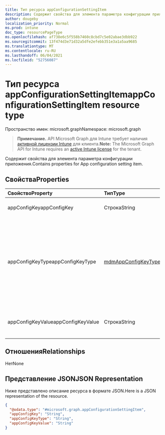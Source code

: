 ```yaml
---
title: Тип ресурса appConfigurationSettingItem
description: Содержит свойства для элемента параметра конфигурации приложения.
author: dougeby
localization_priority: Normal
ms.prod: intune
doc_type: resourcePageType
ms.openlocfilehash: af738e6c5f558b7460c8cbd7c5e02abae3dbb922
ms.sourcegitcommit: 13f474d3e71d32a5dfe2efebb351e3a1a5aa9685
ms.translationtype: MT
ms.contentlocale: ru-RU
ms.lasthandoff: 06/04/2021
ms.locfileid: "52756087"
---
```

# <a name="appconfigurationsettingitem-resource-type"></a><span data-ttu-id="85d53-103">Тип ресурса appConfigurationSettingItem</span><span class="sxs-lookup"><span data-stu-id="85d53-103">appConfigurationSettingItem resource type</span></span>

<span data-ttu-id="85d53-104">Пространство имен: microsoft.graph</span><span class="sxs-lookup"><span data-stu-id="85d53-104">Namespace: microsoft.graph</span></span>

> <span data-ttu-id="85d53-105">**Примечание.** API Microsoft Graph для Intune требует наличия [активной лицензии Intune](https://go.microsoft.com/fwlink/?linkid=839381) для клиента.</span><span class="sxs-lookup"><span data-stu-id="85d53-105">**Note:** The Microsoft Graph API for Intune requires an [active Intune license](https://go.microsoft.com/fwlink/?linkid=839381) for the tenant.</span></span>

<span data-ttu-id="85d53-106">Содержит свойства для элемента параметра конфигурации приложения.</span><span class="sxs-lookup"><span data-stu-id="85d53-106">Contains properties for App configuration setting item.</span></span>

## <a name="properties"></a><span data-ttu-id="85d53-107">Свойства</span><span class="sxs-lookup"><span data-stu-id="85d53-107">Properties</span></span>
|<span data-ttu-id="85d53-108">Свойство</span><span class="sxs-lookup"><span data-stu-id="85d53-108">Property</span></span>|<span data-ttu-id="85d53-109">Тип</span><span class="sxs-lookup"><span data-stu-id="85d53-109">Type</span></span>|<span data-ttu-id="85d53-110">Описание</span><span class="sxs-lookup"><span data-stu-id="85d53-110">Description</span></span>|
|:---|:---|:---|
|<span data-ttu-id="85d53-111">appConfigKey</span><span class="sxs-lookup"><span data-stu-id="85d53-111">appConfigKey</span></span>|<span data-ttu-id="85d53-112">Строка</span><span class="sxs-lookup"><span data-stu-id="85d53-112">String</span></span>|<span data-ttu-id="85d53-113">Ключ конфигурации приложения.</span><span class="sxs-lookup"><span data-stu-id="85d53-113">app configuration key.</span></span>|
|<span data-ttu-id="85d53-114">appConfigKeyType</span><span class="sxs-lookup"><span data-stu-id="85d53-114">appConfigKeyType</span></span>|[<span data-ttu-id="85d53-115">mdmAppConfigKeyType</span><span class="sxs-lookup"><span data-stu-id="85d53-115">mdmAppConfigKeyType</span></span>](../resources/intune-apps-mdmappconfigkeytype.md)|<span data-ttu-id="85d53-116">Тип ключа конфигурации приложения.</span><span class="sxs-lookup"><span data-stu-id="85d53-116">app configuration key type.</span></span> <span data-ttu-id="85d53-117">Возможные значения: `stringType`, `integerType`, `realType`, `booleanType`, `tokenType`.</span><span class="sxs-lookup"><span data-stu-id="85d53-117">Possible values are: `stringType`, `integerType`, `realType`, `booleanType`, `tokenType`.</span></span>|
|<span data-ttu-id="85d53-118">appConfigKeyValue</span><span class="sxs-lookup"><span data-stu-id="85d53-118">appConfigKeyValue</span></span>|<span data-ttu-id="85d53-119">Строка</span><span class="sxs-lookup"><span data-stu-id="85d53-119">String</span></span>|<span data-ttu-id="85d53-120">Значение ключа конфигурации приложения.</span><span class="sxs-lookup"><span data-stu-id="85d53-120">app configuration key value.</span></span>|

## <a name="relationships"></a><span data-ttu-id="85d53-121">Отношения</span><span class="sxs-lookup"><span data-stu-id="85d53-121">Relationships</span></span>
<span data-ttu-id="85d53-122">Нет</span><span class="sxs-lookup"><span data-stu-id="85d53-122">None</span></span>

## <a name="json-representation"></a><span data-ttu-id="85d53-123">Представление JSON</span><span class="sxs-lookup"><span data-stu-id="85d53-123">JSON Representation</span></span>
<span data-ttu-id="85d53-124">Ниже представлено описание ресурса в формате JSON.</span><span class="sxs-lookup"><span data-stu-id="85d53-124">Here is a JSON representation of the resource.</span></span>
<!-- {
  "blockType": "resource",
  "@odata.type": "microsoft.graph.appConfigurationSettingItem"
}
-->
``` json
{
  "@odata.type": "#microsoft.graph.appConfigurationSettingItem",
  "appConfigKey": "String",
  "appConfigKeyType": "String",
  "appConfigKeyValue": "String"
}
```




